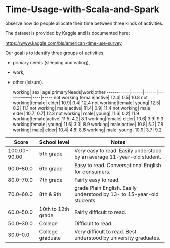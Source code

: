 # Time-Usage-with-Scala-and-Spark
observe how do people allocate their time between three kinds of activities.

The dataset is provided by Kaggle and is documented here:

https://www.kaggle.com/bls/american-time-use-survey

Our goal is to identify three groups of activities:

* primary needs (sleeping and eating),
* work,
* other (leisure).

    working|   sex|   age|primaryNeeds|work|other
-----------|------|------|------------|----|-----
not working|female|active|        12.4| 0.5| 10.8
not working|female| elder|        10.9| 0.4| 12.4
not working|female| young|        12.5| 0.2| 11.1
not working|  male|active|        11.4| 0.9| 11.4
not working|  male| elder|        10.7| 0.7| 12.3
not working|  male| young|        11.6| 0.2| 11.9
    working|female|active|        11.5| 4.2|  8.1
    working|female| elder|        10.6| 3.9|  9.3
    working|female| young|        11.6| 3.3|  8.9
    working|  male|active|        10.8| 5.2|  7.8
    working|  male| elder|        10.4| 4.8|  8.6
    working|  male| young|        10.9| 3.7|  9.2

Score | School level | Notes
------------ | ------------- | -------------
100.00-90.00 |	5th grade |	Very easy to read. Easily understood by an average 11-year-old student.
90.0–80.0 |	6th grade |	Easy to read. Conversational English for consumers.
80.0–70.0 |	7th grade |	Fairly easy to read.
70.0–60.0 |	8th & 9th | grade	Plain English. Easily understood by 13- to 15-year-old students.
60.0–50.0 |	10th to 12th grade |	Fairly difficult to read.
50.0–30.0 |	College |	Difficult to read.
30.0–0.0 |	College graduate |	Very difficult to read. Best understood by university graduates.
